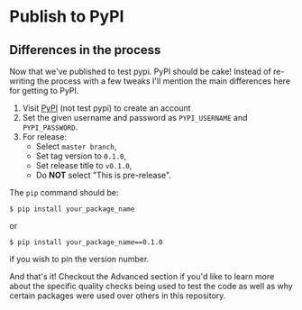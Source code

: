# Publish to PyPI

## Differences in the process
Now that we've published to test pypi. PyPI should be cake! Instead of re-writing the process with a few tweaks I'll mention the main differences here for getting to PyPI.

1. Visit [PyPI](https://www.pypi.org) (not test pypi) to create an account
2. Set the given username and password as `PYPI_USERNAME` and `PYPI_PASSWORD`.
3. For release: 
    - Select `master branch`, 
    - Set tag version to `0.1.0`, 
    - Set release title to `v0.1.0`, 
    - Do **NOT** select "This is pre-release".

The `pip` command should be:  

`$ pip install your_package_name`

or

`$ pip install your_package_name==0.1.0`

if you wish to pin the version number.

And that's it! Checkout the Advanced section if you'd like to learn more about the specific quality checks being used to test the code as well as why certain packages were used over others in this repository.

